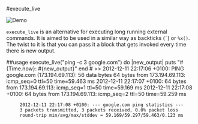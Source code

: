 #execute_live

![Demo](https://raw.github.com/sebastiangeiger/execute_live/master/screencast.gif)

`execute_live` is an alternative for executing long running external commands.
It is aimed to be used in a similar way as backticks (`` ` ``) or `%x()`.
The twist to it is that you can pass it a block that gets invoked every time there is new output.

##usage
    execute_live("ping -c 3 google.com") do |new_output|
      puts "#{Time.now}: #{new_output}"
    end
    # >> 2012-12-11 22:17:06 +0100: PING google.com (173.194.69.113): 56 data bytes
         64 bytes from 173.194.69.113: icmp_seq=0 ttl=50 time=59.463 ms
         2012-12-11 22:17:07 +0100: 64 bytes from 173.194.69.113: icmp_seq=1 ttl=50 time=59.169 ms
         2012-12-11 22:17:08 +0100: 64 bytes from 173.194.69.113: icmp_seq=2 ttl=50 time=59.259 ms

         2012-12-11 22:17:08 +0100: --- google.com ping statistics ---
         3 packets transmitted, 3 packets received, 0.0% packet loss
         round-trip min/avg/max/stddev = 59.169/59.297/59.463/0.123 ms

